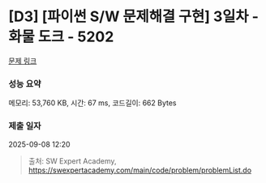 # [D3] [파이썬 S/W 문제해결 구현] 3일차 - 화물 도크 - 5202 

[문제 링크](https://swexpertacademy.com/main/code/problem/problemDetail.do?contestProbId=AWT-K6DaceYDFAVT) 

### 성능 요약

메모리: 53,760 KB, 시간: 67 ms, 코드길이: 662 Bytes

### 제출 일자

2025-09-08 12:20



> 출처: SW Expert Academy, https://swexpertacademy.com/main/code/problem/problemList.do